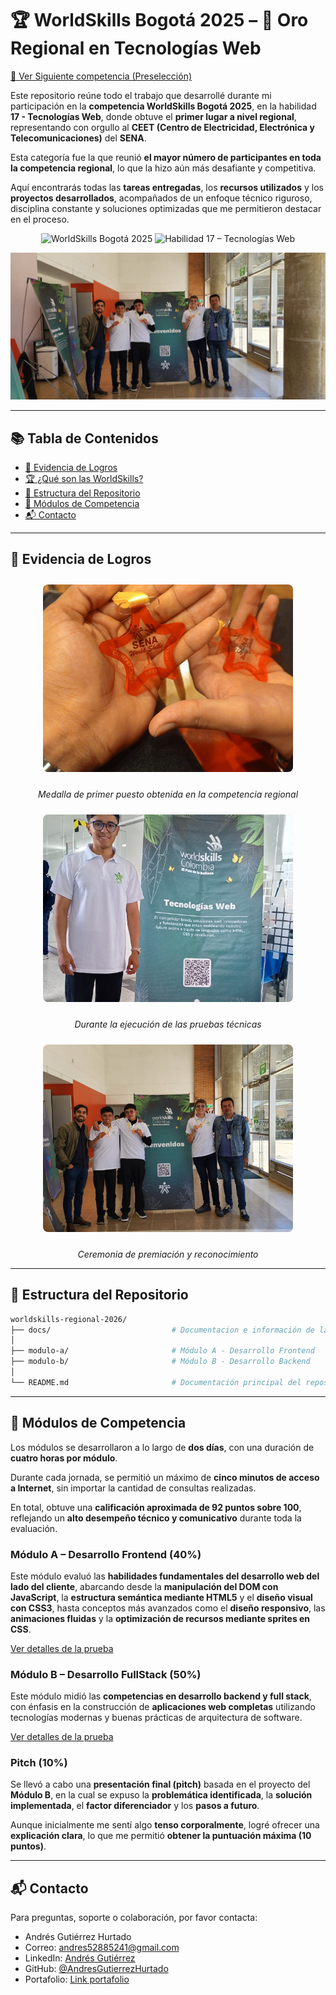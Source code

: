 # 🏆 WorldSkills Bogotá 2025 – 🏅 Oro Regional en Tecnologías Web

[🥈 Ver Siguiente competencia (Preselección)](https://github.com/AndresGutierrezHurtado/worldskills-preseleccion-2025)

Este repositorio reúne todo el trabajo que desarrollé durante mi participación en la **competencia WorldSkills Bogotá 2025**, en la habilidad **17 - Tecnologías Web**, donde obtuve el **primer lugar a nivel regional**, representando con orgullo al **CEET (Centro de Electricidad, Electrónica y Telecomunicaciones)** del **SENA**.

Esta categoría fue la que reunió **el mayor número de participantes en toda la competencia regional**, lo que la hizo aún más desafiante y competitiva.

Aquí encontrarás todas las **tareas entregadas**, los **recursos utilizados** y los **proyectos desarrollados**, acompañados de un enfoque técnico riguroso, disciplina constante y soluciones optimizadas que me permitieron destacar en el proceso.

<div align="center">

![WorldSkills Bogotá 2025](https://img.shields.io/badge/WorldSkills-Bogotá_2025-005EB8?style=for-the-badge)
![Habilidad 17 – Tecnologías Web](https://img.shields.io/badge/Habilidad-17_Tecnologías_Web-orange?style=for-the-badge)

</div>

![Ceremonia de Premiación](docs/images/premiacion.jpg)

---

## 📚 Tabla de Contenidos

-   [🏅 Evidencia de Logros](#-evidencia-de-logros)
-   [🏆 ¿Qué son las WorldSkills?](#-qué-son-las-worldskills)
-   [📁 Estructura del Repositorio](#-estructura-del-repositorio)
-   [🎯 Módulos de Competencia](#-módulos-de-competencia)
-   [📬 Contacto](#-contacto)

---

## 🏅 Evidencia de Logros

<div align="center">

<img src="docs/images/medalla.jpg" alt="Medalla de Oro" width="400" height="300" style="object-fit: cover; border-radius: 8px; margin: 10px;">

_Medalla de primer puesto obtenida en la competencia regional_

<img src="docs/images/prueba.jpg" alt="Momento de la Prueba" width="400" height="300" style="object-fit: cover; border-radius: 8px; margin: 10px;">

_Durante la ejecución de las pruebas técnicas_

<img src="docs/images/premiacion.jpg" alt="Ceremonia de Premiación" width="400" height="300" style="object-fit: cover; border-radius: 8px; margin: 10px;">

_Ceremonia de premiación y reconocimiento_

</div>

---

## 📁 Estructura del Repositorio

```bash
worldskills-regional-2026/
├── docs/                           # Documentacion e información de la competencia
│
├── modulo-a/                       # Módulo A - Desarrollo Frontend
├── modulo-b/                       # Módulo B - Desarrollo Backend
│
└── README.md                       # Documentación principal del repositorio
```

---

## 🎯 Módulos de Competencia

Los módulos se desarrollaron a lo largo de **dos días**, con una duración de **cuatro horas por módulo**.  

Durante cada jornada, se permitió un máximo de **cinco minutos de acceso a Internet**, sin importar la cantidad de consultas realizadas.

En total, obtuve una **calificación aproximada de 92 puntos sobre 100**, reflejando un **alto desempeño técnico y comunicativo** durante toda la evaluación.

### Módulo A – Desarrollo Frontend (40%)

Este módulo evaluó las **habilidades fundamentales del desarrollo web del lado del cliente**, abarcando desde la **manipulación del DOM con JavaScript**, la **estructura semántica mediante HTML5** y el **diseño visual con CSS3**, hasta conceptos más avanzados como el **diseño responsivo**, las **animaciones fluidas** y la **optimización de recursos mediante sprites en CSS**.  

[Ver detalles de la prueba](./modulo-a/README.md)

### Módulo B – Desarrollo FullStack (50%)

Este módulo midió las **competencias en desarrollo backend y full stack**, con énfasis en la construcción de **aplicaciones web completas** utilizando tecnologías modernas y buenas prácticas de arquitectura de software.  

[Ver detalles de la prueba](./modulo-b/README.md)

### Pitch (10%)

Se llevó a cabo una **presentación final (pitch)** basada en el proyecto del **Módulo B**, en la cual se expuso la **problemática identificada**, la **solución implementada**, el **factor diferenciador** y los **pasos a futuro**.  

Aunque inicialmente me sentí algo **tenso corporalmente**, logré ofrecer una **explicación clara**, lo que me permitió **obtener la puntuación máxima (10 puntos)**.

---

## 📬 Contacto

Para preguntas, soporte o colaboración, por favor contacta:

-   Andrés Gutiérrez Hurtado
-   Correo: [andres52885241@gmail.com](mailto:andres52885241@gmail.com)
-   LinkedIn: [Andrés Gutiérrez](https://www.linkedin.com/in/andr%C3%A9s-guti%C3%A9rrez-hurtado-25946728b/)
-   GitHub: [@AndresGutierrezHurtado](https://github.com/AndresGutierrezHurtado)
-   Portafolio: [Link portafolio](https://andres-portfolio-b4dv.onrender.com)
